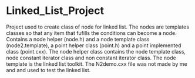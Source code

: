 # Linked_List_Project

Project used to create class of node for linked list. The nodes are templates classes so that any item that fufills the conditions can become a node.
Contains a node helper (node.h) and a node template class (node2.template), a point helper class (point.h) and a point implemented class (point.cxx). The node helper  class contains the node template class,  node constant iterator class and non constant iterator class. The node template is the linked list toolkit. The N2demo.cxx file was not made by me and and used to test the linked list.
